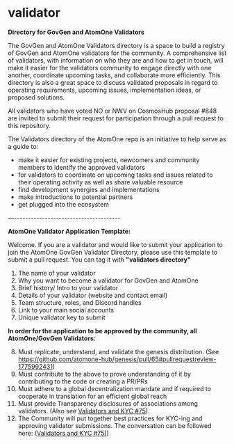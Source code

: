 # validator
**Directory for GovGen and AtomOne Validators**

The GovGen and AtomOne Validators directory is a space to build a registry of GovGen and AtomOne validators for the community. A comprehensive list of validators, with information on who they are and how to get in touch, will make it easier for the validators community to engage directly with one another, coordinate upcoming tasks, and collaborate more efficiently. This directory is also a great space to discuss validated proposals in regard to operating requirements, upcoming issues, implementation ideas, or proposed solutions.

All validators who have voted NO or NWV on CosmosHub proposal #848 are invited to submit their request for participation through a pull request to this repository.

The Validators directory of the AtomOne repo is an initiative to help serve as a guide to:

* make it easier for existing projects, newcomers and community members to identify the approved validators
* for validators to coordinate on upcoming tasks and issues related to their operating activity as well as share valuable resource
* find development synergies and implementations
* make introductions to potential partners
* get plugged into the ecosystem
  
—--------------------------------------

**AtomOne Validator Application Template:**

Welcome. If you are a validator and would like to submit your application to join the AtomOne GovGen Validator Directory, please use this template to submit a pull request.
You can tag it with **"validators directory"**

1) The name of your validator
2) Why you want to become a validator for GovGen and AtomOne
3) Brief history/ Intro to your validator
4) Details of your validator (website and contact email)
5) Team structure, roles, and Discord handles
6) Link to your main social accounts
7) Unique validator key to submit

**In order for the application to be approved by the community, all AtomOne/GovGen Validators:**

8) Must replicate, understand, and validate the genesis distribution. (See https://github.com/atomone-hub/genesis/pull/65#pullrequestreview-1775992431)
9) Must contribute to the above to prove understanding of it by contributing to the code or creating a PR/PRs
10) Must adhere to a global decentralization mandate and if required to cooperate in translation for an efficient global reach
11) Must provide Transparency disclosures of associations among validators. (Also see [Validators and KYC #75](https://github.com/atomone-hub/genesis/issues/75#issue-2034573094)).
12) The Community will put together best practices for KYC-ing and approving validator submissions. The conversation can be followed here: ([Validators and KYC #75)](https://github.com/atomone-hub/genesis/issues/75#issue-2034573094))
